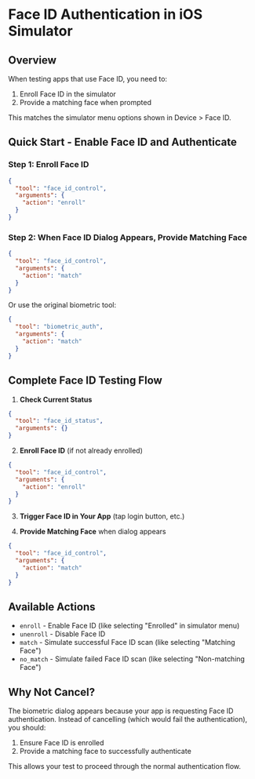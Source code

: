 # Face ID Authentication in iOS Simulator

## Overview

When testing apps that use Face ID, you need to:
1. Enroll Face ID in the simulator
2. Provide a matching face when prompted

This matches the simulator menu options shown in Device > Face ID.

## Quick Start - Enable Face ID and Authenticate

### Step 1: Enroll Face ID
```json
{
  "tool": "face_id_control",
  "arguments": {
    "action": "enroll"
  }
}
```

### Step 2: When Face ID Dialog Appears, Provide Matching Face
```json
{
  "tool": "face_id_control",
  "arguments": {
    "action": "match"
  }
}
```

Or use the original biometric tool:
```json
{
  "tool": "biometric_auth",
  "arguments": {
    "action": "match"
  }
}
```

## Complete Face ID Testing Flow

1. **Check Current Status**
```json
{
  "tool": "face_id_status",
  "arguments": {}
}
```

2. **Enroll Face ID** (if not already enrolled)
```json
{
  "tool": "face_id_control",
  "arguments": {
    "action": "enroll"
  }
}
```

3. **Trigger Face ID in Your App** (tap login button, etc.)

4. **Provide Matching Face** when dialog appears
```json
{
  "tool": "face_id_control",
  "arguments": {
    "action": "match"
  }
}
```

## Available Actions

- `enroll` - Enable Face ID (like selecting "Enrolled" in simulator menu)
- `unenroll` - Disable Face ID 
- `match` - Simulate successful Face ID scan (like selecting "Matching Face")
- `no_match` - Simulate failed Face ID scan (like selecting "Non-matching Face")

## Why Not Cancel?

The biometric dialog appears because your app is requesting Face ID authentication. Instead of cancelling (which would fail the authentication), you should:
1. Ensure Face ID is enrolled
2. Provide a matching face to successfully authenticate

This allows your test to proceed through the normal authentication flow.